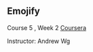 ## Emojify


Course 5 , Week 2   [Coursera](https://www.deeplearning.ai/)

Instructor: Andrew Wg




